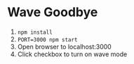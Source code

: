 # Wave Goodbye

1. `npm install`
2. `PORT=3000 npm start`
3. Open browser to localhost:3000
4. Click checkbox to turn on wave mode